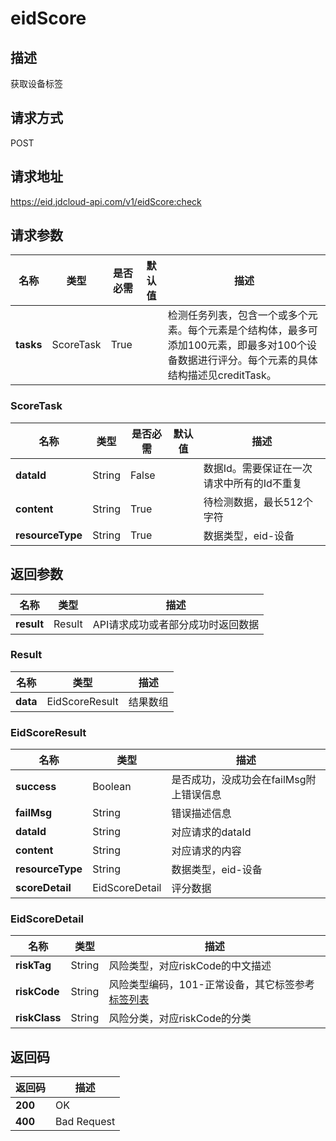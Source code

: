 # eidScore


## 描述
获取设备标签

## 请求方式
POST

## 请求地址
https://eid.jdcloud-api.com/v1/eidScore:check


## 请求参数
|名称|类型|是否必需|默认值|描述|
|---|---|---|---|---|
|**tasks**|ScoreTask|True| |检测任务列表，包含一个或多个元素。每个元素是个结构体，最多可添加100元素，即最多对100个设备数据进行评分。每个元素的具体结构描述见creditTask。|

### <div id="ScoreTask">ScoreTask</div>
|名称|类型|是否必需|默认值|描述|
|---|---|---|---|---|
|**dataId**|String|False| |数据Id。需要保证在一次请求中所有的Id不重复|
|**content**|String|True| |待检测数据，最长512个字符|
|**resourceType**|String|True| |数据类型，eid-设备|

## 返回参数
|名称|类型|描述|
|---|---|---|
|**result**|Result|API请求成功或者部分成功时返回数据|

### <div id="Result">Result</div>
|名称|类型|描述|
|---|---|---|
|**data**|EidScoreResult|结果数组|
### <div id="EidScoreResult">EidScoreResult</div>
|名称|类型|描述|
|---|---|---|
|**success**|Boolean|是否成功，没成功会在failMsg附上错误信息|
|**failMsg**|String|错误描述信息|
|**dataId**|String|对应请求的dataId|
|**content**|String|对应请求的内容|
|**resourceType**|String|数据类型，eid-设备|
|**scoreDetail**|EidScoreDetail|评分数据|
### <div id="EidScoreDetail">EidScoreDetail</div>
|名称|类型|描述|
|---|---|---|
|**riskTag**|String|风险类型，对应riskCode的中文描述|
|**riskCode**|String|风险类型编码，101-正常设备，其它标签参考[标签列表](https://docs.jdcloud.com/cn/device-fingerprint/api-document/label)|
|**riskClass**|String|风险分类，对应riskCode的分类|

## 返回码
|返回码|描述|
|---|---|
|**200**|OK|
|**400**|Bad Request|

